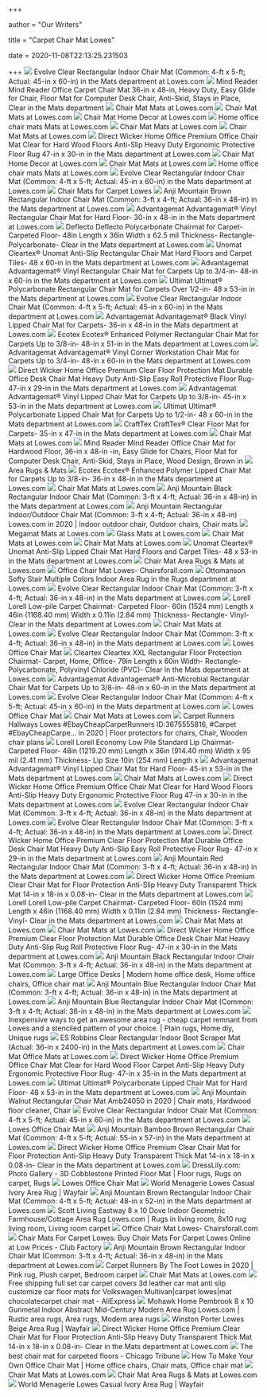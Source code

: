 +++
        
author = "Our Writers"
        
title = "Carpet Chair Mat Lowes"
        
date = 2020-11-08T22:13:25.231503
        
+++
[ ![](https://mobileimages.lowes.com/product/converted/751315/751315700917.jpg)](https://mobileimages.lowes.com/product/converted/751315/751315700917.jpg) Evolve Clear Rectangular Indoor Chair Mat (Common: 4-ft x 5-ft; Actual:  45-in x 60-in) in the Mats department at Lowes.com
[ ![](http://mobileimages.lowes.com/product/converted/100287/1002877322.jpg)](http://mobileimages.lowes.com/product/converted/100287/1002877322.jpg) Mind Reader Mind Reader Office Carpet Chair Mat 36-in x 48-in, Heavy Duty,  Easy Glide for Chair, Floor Mat for Computer Desk Chair, Anti-Skid, Stays  in Place, Clear in the Mats department
[ ![](https://mobileimages.lowes.com/product/converted/833562/833562003598.jpg?size=xl)](https://mobileimages.lowes.com/product/converted/833562/833562003598.jpg?size=xl) Chair Mat Mats at Lowes.com
[ ![](https://mobileimages.lowes.com/product/converted/100306/1003068330.jpg?size=xl)](https://mobileimages.lowes.com/product/converted/100306/1003068330.jpg?size=xl) Chair Mat Mats at Lowes.com
[ ![](https://mobileimages.lowes.com/product/converted/100306/1003065762.jpg?size=xl)](https://mobileimages.lowes.com/product/converted/100306/1003065762.jpg?size=xl) Chair Mat Home Decor at Lowes.com
[ ![](https://mobileimages.lowes.com/product/converted/100306/1003065760.jpg?size=xl)](https://mobileimages.lowes.com/product/converted/100306/1003065760.jpg?size=xl) Home office chair mats Mats at Lowes.com
[ ![](https://mobileimages.lowes.com/product/converted/794552/794552000839.jpg?size=xl)](https://mobileimages.lowes.com/product/converted/794552/794552000839.jpg?size=xl) Chair Mat Mats at Lowes.com
[ ![](https://mobileimages.lowes.com/product/converted/100320/1003200054.jpg?size=xl)](https://mobileimages.lowes.com/product/converted/100320/1003200054.jpg?size=xl) Chair Mat Mats at Lowes.com
[ ![](http://mobileimages.lowes.com/product/converted/100306/1003068326.jpg)](http://mobileimages.lowes.com/product/converted/100306/1003068326.jpg) Direct Wicker Home Office Premium Office Chair Mat Clear for Hard Wood  Floors Anti-Slip Heavy Duty Ergonomic Protective Floor Rug 47-in x 30-in in  the Mats department at Lowes.com
[ ![](https://mobileimages.lowes.com/product/converted/100306/1003068328.jpg?size=xl)](https://mobileimages.lowes.com/product/converted/100306/1003068328.jpg?size=xl) Chair Mat Home Decor at Lowes.com
[ ![](https://mobileimages.lowes.com/product/converted/100245/1002451120.jpg?size=xl)](https://mobileimages.lowes.com/product/converted/100245/1002451120.jpg?size=xl) Chair Mat Mats at Lowes.com
[ ![](https://mobileimages.lowes.com/product/converted/100306/1003065772.jpg?size=xl)](https://mobileimages.lowes.com/product/converted/100306/1003065772.jpg?size=xl) Home office chair mats Mats at Lowes.com
[ ![](http://images.lowes.com/product/converted/751315/751315700917_10880477.jpg)](http://images.lowes.com/product/converted/751315/751315700917_10880477.jpg) Evolve Clear Rectangular Indoor Chair Mat (Common: 4-ft x 5-ft; Actual:  45-in x 60-in) in the Mats department at Lowes.com
[ ![](https://www.floormatreviews.com/wp-content/uploads/2020/06/Chair-Mats-for-Carpet-Lowes.jpg)](https://www.floormatreviews.com/wp-content/uploads/2020/06/Chair-Mats-for-Carpet-Lowes.jpg) Chair Mats for Carpet Lowes
[ ![](http://mobileimages.lowes.com/product/converted/100245/1002451360.jpg)](http://mobileimages.lowes.com/product/converted/100245/1002451360.jpg) Anji Mountain Brown Rectangular Indoor Chair Mat (Common: 3-ft x 4-ft;  Actual: 36-in x 48-in) in the Mats department at Lowes.com
[ ![](http://mobileimages.lowes.com/product/converted/100319/1003199910.jpg?size=pdhi)](http://mobileimages.lowes.com/product/converted/100319/1003199910.jpg?size=pdhi) Advantagemat Advantagemat&#174; Vinyl Rectangular Chair Mat for Hard Floor-  30-in x 48-in in the Mats department at Lowes.com
[ ![](http://mobileimages.lowes.com/product/converted/100308/1003084502.jpg)](http://mobileimages.lowes.com/product/converted/100308/1003084502.jpg) Deflecto Deflecto Polycarbonate Chairmat for Carpet- Carpeted Floor- 48in  Length x 36in Width x 62.5 mil Thickness- Rectangle- Polycarbonate- Clear  in the Mats department at Lowes.com
[ ![](http://mobileimages.lowes.com/product/converted/100320/1003200042.jpg)](http://mobileimages.lowes.com/product/converted/100320/1003200042.jpg) Unomat Cleartex&#174; Unomat Anti-Slip Rectangular Chair Mat Hard Floors  and Carpet Tiles- 48 x 60-in in the Mats department at Lowes.com
[ ![](http://mobileimages.lowes.com/product/converted/100319/1003199994.jpg?size=pdhi)](http://mobileimages.lowes.com/product/converted/100319/1003199994.jpg?size=pdhi) Advantagemat Advantagemat&#174; Vinyl Rectangular Chair Mat for Carpets Up  to 3/4-in- 48-in x 60-in in the Mats department at Lowes.com
[ ![](http://mobileimages.lowes.com/product/converted/100319/1003199972.jpg?size=pdhi)](http://mobileimages.lowes.com/product/converted/100319/1003199972.jpg?size=pdhi) Ultimat Ultimat&#174; Polycarbonate Rectangular Chair Mat for Carpets Over  1/2-in- 48 x 53-in in the Mats department at Lowes.com
[ ![](http://mobileimages.lowes.com/product/converted/751315/751315700917_10880478.jpg)](http://mobileimages.lowes.com/product/converted/751315/751315700917_10880478.jpg) Evolve Clear Rectangular Indoor Chair Mat (Common: 4-ft x 5-ft; Actual:  45-in x 60-in) in the Mats department at Lowes.com
[ ![](http://mobileimages.lowes.com/product/converted/100319/1003199872.jpg)](http://mobileimages.lowes.com/product/converted/100319/1003199872.jpg) Advantagemat Advantagemat&#174; Black Vinyl Lipped Chair Mat for Carpets-  36-in x 48-in in the Mats department at Lowes.com
[ ![](http://mobileimages.lowes.com/product/converted/100320/1003201836.jpg)](http://mobileimages.lowes.com/product/converted/100320/1003201836.jpg) Ecotex Ecotex&#174; Enhanced Polymer Rectangular Chair Mat for Carpets Up  to 3/8-in- 48-in x 51-in in the Mats department at Lowes.com
[ ![](http://mobileimages.lowes.com/product/converted/100319/1003199996.jpg)](http://mobileimages.lowes.com/product/converted/100319/1003199996.jpg) Advantagemat Advantagemat&#174; Vinyl Corner Workstation Chair Mat for  Carpets Up to 3/4-in- 48-in x 60-in in the Mats department at Lowes.com
[ ![](http://mobileimages.lowes.com/product/converted/100306/1003068332_16416751.jpg)](http://mobileimages.lowes.com/product/converted/100306/1003068332_16416751.jpg) Direct Wicker Home Office Premium Clear Floor Protection Mat Durable Office  Desk Chair Mat Heavy Duty Anti-Slip Easy Roll Protective Floor Rug- 47-in x  29-in in the Mats department at Lowes.com
[ ![](http://mobileimages.lowes.com/product/converted/100320/1003200010.jpg)](http://mobileimages.lowes.com/product/converted/100320/1003200010.jpg) Advantagemat Advantagemat&#174; Vinyl Lipped Chair Mat for Carpets Up to  3/8-in- 45-in x 53-in in the Mats department at Lowes.com
[ ![](https://mobileimages.lowes.com/product/converted/100319/1003199886.jpg?size=lg)](https://mobileimages.lowes.com/product/converted/100319/1003199886.jpg?size=lg) Ultimat Ultimat&#174; Polycarbonate Lipped Chair Mat for Carpets Up to  1/2-in- 48 x 60-in in the Mats department at Lowes.com
[ ![](http://mobileimages.lowes.com/product/converted/100319/1003199840.jpg)](http://mobileimages.lowes.com/product/converted/100319/1003199840.jpg) CraftTex CraftTex&#174; Clear Floor Mat for Carpets- 35-in x 47-in in the  Mats department at Lowes.com
[ ![](https://mobileimages.lowes.com/product/converted/794552/794552240433.jpg?size=xl)](https://mobileimages.lowes.com/product/converted/794552/794552240433.jpg?size=xl) Chair Mat Mats at Lowes.com
[ ![](http://mobileimages.lowes.com/product/converted/100287/1002877514.jpg)](http://mobileimages.lowes.com/product/converted/100287/1002877514.jpg) Mind Reader Mind Reader Office Chair Mat for Hardwood Floor, 36-in x 48-in  -in, Easy Glide for Chairs, Floor Mat for Computer Desk Chair, Anti-Skid,  Stays in Place, Wood Design, Brown in
[ ![](https://lda.lowes.com/is/image/Lowes/DP18-138125_083019_1-1_dt_AreaRugsMats_bnr_Hero?scl=1)](https://lda.lowes.com/is/image/Lowes/DP18-138125_083019_1-1_dt_AreaRugsMats_bnr_Hero?scl=1) Area Rugs & Mats
[ ![](http://mobileimages.lowes.com/product/converted/100319/1003199942.jpg)](http://mobileimages.lowes.com/product/converted/100319/1003199942.jpg) Ecotex Ecotex&#174; Enhanced Polymer Lipped Chair Mat for Carpets Up to  3/8-in- 36-in x 48-in in the Mats department at Lowes.com
[ ![](https://mobileimages.lowes.com/product/converted/100245/1002450880.jpg?size=xl)](https://mobileimages.lowes.com/product/converted/100245/1002450880.jpg?size=xl) Chair Mat Mats at Lowes.com
[ ![](http://mobileimages.lowes.com/product/converted/100245/1002451040.jpg?size=pdhi)](http://mobileimages.lowes.com/product/converted/100245/1002451040.jpg?size=pdhi) Anji Mountain Black Rectangular Indoor Chair Mat (Common: 3-ft x 4-ft;  Actual: 36-in x 48-in) in the Mats department at Lowes.com
[ ![](https://i.pinimg.com/736x/85/f9/dc/85f9dceeb5eca3468112cc972947f764.jpg)](https://i.pinimg.com/736x/85/f9/dc/85f9dceeb5eca3468112cc972947f764.jpg) Anji Mountain Rectangular Indoor/Outdoor Chair Mat (Common: 3-ft x 4-ft;  Actual: 36-in x 48-in) Lowes.com in 2020 | Indoor outdoor chair, Outdoor  chairs, Chair mats
[ ![](https://mobileimages.lowes.com/product/converted/100319/1003199960.jpg?size=xl)](https://mobileimages.lowes.com/product/converted/100319/1003199960.jpg?size=xl) Megamat Mats at Lowes.com
[ ![](https://mobileimages.lowes.com/product/converted/100319/1003199896.jpg?size=xl)](https://mobileimages.lowes.com/product/converted/100319/1003199896.jpg?size=xl) Glass Mats at Lowes.com
[ ![](https://mobileimages.lowes.com/product/converted/100245/1002450320.jpg?size=xl)](https://mobileimages.lowes.com/product/converted/100245/1002450320.jpg?size=xl) Chair Mat Mats at Lowes.com
[ ![](https://mobileimages.lowes.com/product/converted/100245/1002450800.jpg?size=xl)](https://mobileimages.lowes.com/product/converted/100245/1002450800.jpg?size=xl) Chair Mat Mats at Lowes.com
[ ![](http://mobileimages.lowes.com/product/converted/100320/1003200034.jpg)](http://mobileimages.lowes.com/product/converted/100320/1003200034.jpg) Unomat Cleartex&#174; Unomat Anti-Slip Lipped Chair Mat Hard Floors and  Carpet Tiles- 48 x 53-in in the Mats department at Lowes.com
[ ![](https://mobileimages.lowes.com/product/converted/100320/1003200072.jpg?size=xl)](https://mobileimages.lowes.com/product/converted/100320/1003200072.jpg?size=xl) Chair Mat Area Rugs & Mats at Lowes.com
[ ![](https://images-na.ssl-images-amazon.com/images/I/51HxYR2EBaL.jpg)](https://images-na.ssl-images-amazon.com/images/I/51HxYR2EBaL.jpg) Office Chair Mat Lowes- Chairsforall.com
[ ![](http://images.lowes.com/product/converted/100278/1002786440_16655546.jpg)](http://images.lowes.com/product/converted/100278/1002786440_16655546.jpg) Ottomanson Softy Stair Multiple Colors Indoor Area Rug in the Rugs  department at Lowes.com
[ ![](https://mobileimages.lowes.com/product/converted/100287/1002877514.jpg?size=lg)](https://mobileimages.lowes.com/product/converted/100287/1002877514.jpg?size=lg) Evolve Clear Rectangular Indoor Chair Mat (Common: 3-ft x 4-ft; Actual:  36-in x 48-in) in the Mats department at Lowes.com
[ ![](https://mobileimages.lowes.com/product/converted/100308/1003084578.jpg?size=lg)](https://mobileimages.lowes.com/product/converted/100308/1003084578.jpg?size=lg) Lorell Lorell Low-pile Carpet Chairmat- Carpeted Floor- 60in (1524 mm)  Length x 46in (1168.40 mm) Width x 0.11in (2.84 mm) Thickness- Rectangle-  Vinyl- Clear in the Mats department at Lowes.com
[ ![](https://mobileimages.lowes.com/product/converted/100245/1002452058.jpg?size=xl)](https://mobileimages.lowes.com/product/converted/100245/1002452058.jpg?size=xl) Chair Mat Mats at Lowes.com
[ ![](https://mobileimages.lowes.com/product/converted/100287/1002877298.jpg?size=lg)](https://mobileimages.lowes.com/product/converted/100287/1002877298.jpg?size=lg) Evolve Clear Rectangular Indoor Chair Mat (Common: 3-ft x 4-ft; Actual:  36-in x 48-in) in the Mats department at Lowes.com
[ ![](http://www.goodofficechairs.com/images/lowes-office-chair-mat.jpg)](http://www.goodofficechairs.com/images/lowes-office-chair-mat.jpg) Lowes Office Chair Mat
[ ![](http://mobileimages.lowes.com/product/converted/100308/1003084508.jpg?size=pdhi)](http://mobileimages.lowes.com/product/converted/100308/1003084508.jpg?size=pdhi) Cleartex Cleartex XXL Rectangular Floor Protection Chairmat- Carpet, Home,  Office- 79in Length x 60in Width- Rectangle- Polycarbonate, Polyvinyl  Chloride (PVC)- Clear in the Mats department at Lowes.com
[ ![](http://mobileimages.lowes.com/product/converted/100320/1003200084.jpg)](http://mobileimages.lowes.com/product/converted/100320/1003200084.jpg) Advantagemat Advantagemat&#174; Anti-Microbial Rectangular Chair Mat for  Carpets Up to 3/8-in- 48-in x 60-in in the Mats department at Lowes.com
[ ![](http://images.lowes.com/product/converted/751315/751315700917_10880480lg.jpg)](http://images.lowes.com/product/converted/751315/751315700917_10880480lg.jpg) Evolve Clear Rectangular Indoor Chair Mat (Common: 4-ft x 5-ft; Actual:  45-in x 60-in) in the Mats department at Lowes.com
[ ![](http://www.goodofficechairs.com/images/mats-lowes-office-chair-mat.jpg)](http://www.goodofficechairs.com/images/mats-lowes-office-chair-mat.jpg) Lowes Office Chair Mat
[ ![](https://mobileimages.lowes.com/product/converted/794552/794552240051.jpg?size=xl)](https://mobileimages.lowes.com/product/converted/794552/794552240051.jpg?size=xl) Chair Mat Mats at Lowes.com
[ ![](https://i.pinimg.com/736x/47/64/09/47640934dcc99044e4e8d1b03697cf83.jpg)](https://i.pinimg.com/736x/47/64/09/47640934dcc99044e4e8d1b03697cf83.jpg) Carpet Runners Hallways Lowes #EbayCheapCarpetRunners ID:3675555816, #Carpet  #EbayCheapCarpe... in 2020 | Floor protectors for chairs, Chair, Wooden  chair plans
[ ![](http://mobileimages.lowes.com/product/converted/100308/1003084520.jpg)](http://mobileimages.lowes.com/product/converted/100308/1003084520.jpg) Lorell Lorell Economy Low Pile Standard Lip Chairmat- Carpeted Floor- 48in  (1219.20 mm) Length x 36in (914.40 mm) Width x 95 mil (2.41 mm) Thickness-  Lip Size 10in (254 mm) Length x
[ ![](http://mobileimages.lowes.com/product/converted/100320/1003200064.jpg)](http://mobileimages.lowes.com/product/converted/100320/1003200064.jpg) Advantagemat Advantagemat&#174; Vinyl Lipped Chair Mat for Hard Floor-  45-in x 53-in in the Mats department at Lowes.com
[ ![](https://mobileimages.lowes.com/product/converted/100244/1002449520.jpg?size=xl)](https://mobileimages.lowes.com/product/converted/100244/1002449520.jpg?size=xl) Chair Mat Mats at Lowes.com
[ ![](http://mobileimages.lowes.com/product/converted/100306/1003068326_16416381.jpg)](http://mobileimages.lowes.com/product/converted/100306/1003068326_16416381.jpg) Direct Wicker Home Office Premium Office Chair Mat Clear for Hard Wood  Floors Anti-Slip Heavy Duty Ergonomic Protective Floor Rug 47-in x 30-in in  the Mats department at Lowes.com
[ ![](https://mobileimages.lowes.com/product/converted/751315/751315700801xl.jpg)](https://mobileimages.lowes.com/product/converted/751315/751315700801xl.jpg) Evolve Clear Rectangular Indoor Chair Mat (Common: 3-ft x 4-ft; Actual:  36-in x 48-in) in the Mats department at Lowes.com
[ ![](http://images.lowes.com/product/converted/751315/751315700818_12362927lg.jpg)](http://images.lowes.com/product/converted/751315/751315700818_12362927lg.jpg) Evolve Clear Rectangular Indoor Chair Mat (Common: 3-ft x 4-ft; Actual:  36-in x 48-in) in the Mats department at Lowes.com
[ ![](http://images.lowes.com/product/converted/100306/1003068332_16416758.jpg)](http://images.lowes.com/product/converted/100306/1003068332_16416758.jpg) Direct Wicker Home Office Premium Clear Floor Protection Mat Durable Office  Desk Chair Mat Heavy Duty Anti-Slip Easy Roll Protective Floor Rug- 47-in x  29-in in the Mats department at Lowes.com
[ ![](http://images.lowes.com/product/converted/100244/1002449760_14887121.jpg)](http://images.lowes.com/product/converted/100244/1002449760_14887121.jpg) Anji Mountain Red Rectangular Indoor Chair Mat (Common: 3-ft x 4-ft;  Actual: 36-in x 48-in) in the Mats department at Lowes.com
[ ![](http://images.lowes.com/product/converted/100306/1003068328_16416747.jpg)](http://images.lowes.com/product/converted/100306/1003068328_16416747.jpg) Direct Wicker Home Office Premium Clear Chair Mat for Floor Protection  Anti-Slip Heavy Duty Transparent Thick Mat 14-in x 18-in x 0.08-in- Clear  in the Mats department at Lowes.com
[ ![](http://mobileimages.lowes.com/product/converted/100308/1003084576.jpg)](http://mobileimages.lowes.com/product/converted/100308/1003084576.jpg) Lorell Lorell Low-pile Carpet Chairmat- Carpeted Floor- 60in (1524 mm)  Length x 46in (1168.40 mm) Width x 0.11in (2.84 mm) Thickness- Rectangle-  Vinyl- Clear in the Mats department at Lowes.com
[ ![](https://mobileimages.lowes.com/product/converted/100245/1002450000.jpg?size=xl)](https://mobileimages.lowes.com/product/converted/100245/1002450000.jpg?size=xl) Chair Mat Mats at Lowes.com
[ ![](https://mobileimages.lowes.com/product/converted/794552/794552240013.jpg?size=xl)](https://mobileimages.lowes.com/product/converted/794552/794552240013.jpg?size=xl) Chair Mat Mats at Lowes.com
[ ![](http://images.lowes.com/product/converted/100306/1003065772_16415584.jpg)](http://images.lowes.com/product/converted/100306/1003065772_16415584.jpg) Direct Wicker Home Office Premium Clear Floor Protection Mat Durable Office  Desk Chair Mat Heavy Duty Anti-Slip Rug Roll Protective Floor Rug- 47-in x  30-in in the Mats department at Lowes.com
[ ![](http://images.lowes.com/product/converted/100245/1002451040_14886828.jpg)](http://images.lowes.com/product/converted/100245/1002451040_14886828.jpg) Anji Mountain Black Rectangular Indoor Chair Mat (Common: 3-ft x 4-ft;  Actual: 36-in x 48-in) in the Mats department at Lowes.com
[ ![](https://i.pinimg.com/originals/50/48/25/504825611a6feb9ea2970002d554da14.jpg)](https://i.pinimg.com/originals/50/48/25/504825611a6feb9ea2970002d554da14.jpg) Large Office Desks | Modern home office desk, Home office chairs, Office  chair mat
[ ![](http://images.lowes.com/product/converted/100245/1002452058_14888283.jpg)](http://images.lowes.com/product/converted/100245/1002452058_14888283.jpg) Anji Mountain Blue Rectangular Indoor Chair Mat (Common: 3-ft x 4-ft;  Actual: 36-in x 48-in) in the Mats department at Lowes.com
[ ![](http://images.lowes.com/product/converted/100245/1002452058_14888282.jpg)](http://images.lowes.com/product/converted/100245/1002452058_14888282.jpg) Anji Mountain Blue Rectangular Indoor Chair Mat (Common: 3-ft x 4-ft;  Actual: 36-in x 48-in) in the Mats department at Lowes.com
[ ![](https://i.pinimg.com/originals/cc/1a/74/cc1a7416d5e04f403033ce73716b1cb6.jpg)](https://i.pinimg.com/originals/cc/1a/74/cc1a7416d5e04f403033ce73716b1cb6.jpg) Inexpensive ways to get an awesome area rug - cheap carpet remnant from  Lowes and a stenciled pattern of your choice. | Plain rugs, Home diy,  Unique rugs
[ ![](http://images.lowes.com/product/converted/100187/1001874306_14264564.jpg)](http://images.lowes.com/product/converted/100187/1001874306_14264564.jpg) ES Robbins Clear Rectangular Indoor Boot Scraper Mat (Actual: 36-in x  2400-in) in the Mats department at Lowes.com
[ ![](https://mobileimages.lowes.com/product/converted/100210/1002102248.jpg?size=xl)](https://mobileimages.lowes.com/product/converted/100210/1002102248.jpg?size=xl) Chair Mat Office Mats at Lowes.com
[ ![](http://mobileimages.lowes.com/product/converted/100306/1003065762_16414941.jpg?size=pdhi)](http://mobileimages.lowes.com/product/converted/100306/1003065762_16414941.jpg?size=pdhi) Direct Wicker Home Office Premium Office Chair Mat Clear for Hard Wood Floor  Carpet Anti-Slip Heavy Duty Ergonomic Protective Floor Rug- 47-in x 35-in  in the Mats department at Lowes.com
[ ![](http://mobileimages.lowes.com/product/converted/100320/1003200030.jpg)](http://mobileimages.lowes.com/product/converted/100320/1003200030.jpg) Ultimat Ultimat&#174; Polycarbonate Lipped Chair Mat for Hard Floor- 48 x  53-in in the Mats department at Lowes.com
[ ![](https://i.pinimg.com/originals/10/77/65/107765c3717b43695110076bafebdfa0.jpg)](https://i.pinimg.com/originals/10/77/65/107765c3717b43695110076bafebdfa0.jpg) Anji Mountain Walnut Rectangular Chair Mat Amb24050 in 2020 | Chair mats,  Hardwood floor cleaner, Chair
[ ![](http://images.lowes.com/product/converted/751315/751315700900_12368518lg.jpg)](http://images.lowes.com/product/converted/751315/751315700900_12368518lg.jpg) Evolve Clear Rectangular Indoor Chair Mat (Common: 4-ft x 5-ft; Actual:  45-in x 60-in) in the Mats department at Lowes.com
[ ![](http://www.goodofficechairs.com/images/deflecto-lowes-office-chair-mat.jpg)](http://www.goodofficechairs.com/images/deflecto-lowes-office-chair-mat.jpg) Lowes Office Chair Mat
[ ![](http://images.lowes.com/product/converted/473245/4732459_08170949.jpg)](http://images.lowes.com/product/converted/473245/4732459_08170949.jpg) Anji Mountain Bamboo Brown Rectangular Chair Mat (Common: 4-ft x 5-ft;  Actual: 55-in x 57-in) in the Mats department at Lowes.com
[ ![](http://images.lowes.com/product/converted/100306/1003068328_16416755.jpg)](http://images.lowes.com/product/converted/100306/1003068328_16416755.jpg) Direct Wicker Home Office Premium Clear Chair Mat for Floor Protection  Anti-Slip Heavy Duty Transparent Thick Mat 14-in x 18-in x 0.08-in- Clear  in the Mats department at Lowes.com
[ ![](https://i.pinimg.com/736x/66/20/a9/6620a9609ceffe19673cd4eeaa46ae33.jpg)](https://i.pinimg.com/736x/66/20/a9/6620a9609ceffe19673cd4eeaa46ae33.jpg) DressLily.com: Photo Gallery - 3D Cobblestone Printed Floor Mat | Floor  rugs, Rugs on carpet, Rugs
[ ![](http://www.goodofficechairs.com/images/deflecto-lowes-office-chair-mat-1.jpg)](http://www.goodofficechairs.com/images/deflecto-lowes-office-chair-mat-1.jpg) Lowes Office Chair Mat
[ ![](https://secure.img1-fg.wfcdn.com/im/55843216/resize-h800-w800%5Ecompr-r85/7480/74801616/Lowes+Casual+Ivory+Area+Rug.jpg)](https://secure.img1-fg.wfcdn.com/im/55843216/resize-h800-w800%5Ecompr-r85/7480/74801616/Lowes+Casual+Ivory+Area+Rug.jpg) World Menagerie Lowes Casual Ivory Area Rug | Wayfair
[ ![](http://mobileimages.lowes.com/product/converted/794552/794552240136_10341467.jpg?size=pdhi)](http://mobileimages.lowes.com/product/converted/794552/794552240136_10341467.jpg?size=pdhi) Anji Mountain Brown Rectangular Indoor Chair Mat (Common: 4-ft x 5-ft;  Actual: 48-in x 52-in) in the Mats department at Lowes.com
[ ![](https://i.pinimg.com/originals/32/eb/ad/32ebadda99d4efa088da79abcac2ce87.png)](https://i.pinimg.com/originals/32/eb/ad/32ebadda99d4efa088da79abcac2ce87.png) Scott Living Eastway 8 x 10 Dove Indoor Geometric Farmhouse/Cottage Area Rug  Lowes.com | Rugs in living room, 8x10 rug living room, Living room carpet
[ ![](https://ws-na.amazon-adsystem.com/widgets/q?_encoding=UTF8&ASIN=B07ZKKQGLK&Format=_SL160_&ID=AsinImage&MarketPlace=US&ServiceVersion=20070822&WS=1&tag=ra-chairsforall-20&language=en_US)](https://ws-na.amazon-adsystem.com/widgets/q?_encoding=UTF8&ASIN=B07ZKKQGLK&Format=_SL160_&ID=AsinImage&MarketPlace=US&ServiceVersion=20070822&WS=1&tag=ra-chairsforall-20&language=en_US) Office Chair Mat Lowes- Chairsforall.com
[ ![](https://img5.cfcdn.club/dd/4e/dd41a45a6f7d8fb8d854402db327ea4e_350x350.jpg)](https://img5.cfcdn.club/dd/4e/dd41a45a6f7d8fb8d854402db327ea4e_350x350.jpg) Chair Mats For Carpet Lowes: Buy Chair Mats For Carpet Lowes Online at Low  Prices - Club Factory
[ ![](http://images.lowes.com/product/converted/100245/1002451520_14887056.jpg)](http://images.lowes.com/product/converted/100245/1002451520_14887056.jpg) Anji Mountain Brown Rectangular Indoor Chair Mat (Common: 3-ft x 4-ft;  Actual: 36-in x 48-in) in the Mats department at Lowes.com
[ ![](https://i.pinimg.com/originals/6c/cb/55/6ccb553ad88f25fa156b3fc3c0a403c6.jpg)](https://i.pinimg.com/originals/6c/cb/55/6ccb553ad88f25fa156b3fc3c0a403c6.jpg) Carpet Runners By The Foot Lowes in 2020 | Pink rug, Plush carpet, Bedroom  carpet
[ ![](https://mobileimages.lowes.com/product/converted/100245/1002451280.jpg?size=xl)](https://mobileimages.lowes.com/product/converted/100245/1002451280.jpg?size=xl) Chair Mat Mats at Lowes.com
[ ![](https://ae01.alicdn.com/kf/HTB1sxQgKXXXXXcXXFXXq6xXFXXXe/Free-shipping-full-set-car-carpet-covers-3d-leather-car-mat-anti-slip-customize-car-floor.jpg_Q90.jpg_.webp)](https://ae01.alicdn.com/kf/HTB1sxQgKXXXXXcXXFXXq6xXFXXXe/Free-shipping-full-set-car-carpet-covers-3d-leather-car-mat-anti-slip-customize-car-floor.jpg_Q90.jpg_.webp) Free shipping full set car carpet covers 3d leather car mat anti slip  customize car floor mats for Volkswagen Multivan|carpet lowes|mat  chocolatecarpet chair mat - AliExpress
[ ![](https://i.pinimg.com/originals/bd/b1/41/bdb1417473c74c2981e9f269a4fda5e6.jpg)](https://i.pinimg.com/originals/bd/b1/41/bdb1417473c74c2981e9f269a4fda5e6.jpg) Mohawk Home Pembrook 8 x 10 Gunmetal Indoor Abstract Mid-Century Modern  Area Rug Lowes.com | Rustic area rugs, Area rugs, Modern area rugs
[ ![](https://secure.img1-fg.wfcdn.com/im/78119076/resize-h800-w800%5Ecompr-r85/6324/63249063/Lowes+Beige+Area+Rug.jpg)](https://secure.img1-fg.wfcdn.com/im/78119076/resize-h800-w800%5Ecompr-r85/6324/63249063/Lowes+Beige+Area+Rug.jpg) Winston Porter Lowes Beige Area Rug | Wayfair
[ ![](https://mobileimages.lowes.com/product/converted/100306/1003068326.jpg?size=lg)](https://mobileimages.lowes.com/product/converted/100306/1003068326.jpg?size=lg) Direct Wicker Home Office Premium Clear Chair Mat for Floor Protection  Anti-Slip Heavy Duty Transparent Thick Mat 14-in x 18-in x 0.08-in- Clear  in the Mats department at Lowes.com
[ ![](https://www.chicagotribune.com/resizer/glMCmyEN8GLlhRvObDIiJNF8RJ4=/1200x0/top/arc-anglerfish-arc2-prod-tronc.s3.amazonaws.com/public/AELQ252KZNHM3ACYRNLPVCR66Y.jpg)](https://www.chicagotribune.com/resizer/glMCmyEN8GLlhRvObDIiJNF8RJ4=/1200x0/top/arc-anglerfish-arc2-prod-tronc.s3.amazonaws.com/public/AELQ252KZNHM3ACYRNLPVCR66Y.jpg) The best chair mat for carpeted floors - Chicago Tribune
[ ![](https://i.pinimg.com/originals/6f/13/eb/6f13eb41ec8d03fb89dd741cfac522c2.jpg)](https://i.pinimg.com/originals/6f/13/eb/6f13eb41ec8d03fb89dd741cfac522c2.jpg) How To Make Your Own Office Chair Mat | Home office chairs, Chair mats, Office  chair mat
[ ![](https://mobileimages.lowes.com/product/converted/500005/5000057785.jpg?size=xl)](https://mobileimages.lowes.com/product/converted/500005/5000057785.jpg?size=xl) Chair Mat Mats at Lowes.com
[ ![](https://mobileimages.lowes.com/product/converted/100319/1003199870.jpg?size=xl)](https://mobileimages.lowes.com/product/converted/100319/1003199870.jpg?size=xl) Chair Mat Area Rugs & Mats at Lowes.com
[ ![](https://secure.img1-fg.wfcdn.com/im/65568975/resize-h800-w800%5Ecompr-r85/7874/78743553/Lowes+Casual+Ivory+Area+Rug.jpg)](https://secure.img1-fg.wfcdn.com/im/65568975/resize-h800-w800%5Ecompr-r85/7874/78743553/Lowes+Casual+Ivory+Area+Rug.jpg) World Menagerie Lowes Casual Ivory Area Rug | Wayfair
